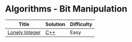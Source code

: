 # Algorithms - Bit Manipulation

| Title | Solution | Difficulty |
| ----- | -------- | ---------- |
| [Lonely Integer](https://www.hackerrank.com/challenges/lonely-integer) | [C++](./Lonely%20Integer/main.cpp) | Easy |
